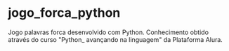 # jogo_forca_python
Jogo palavras forca desenvolvido com Python. 
Conhecimento obtido através do curso "Python_ avançando na linguagem" da Plataforma Alura. 
